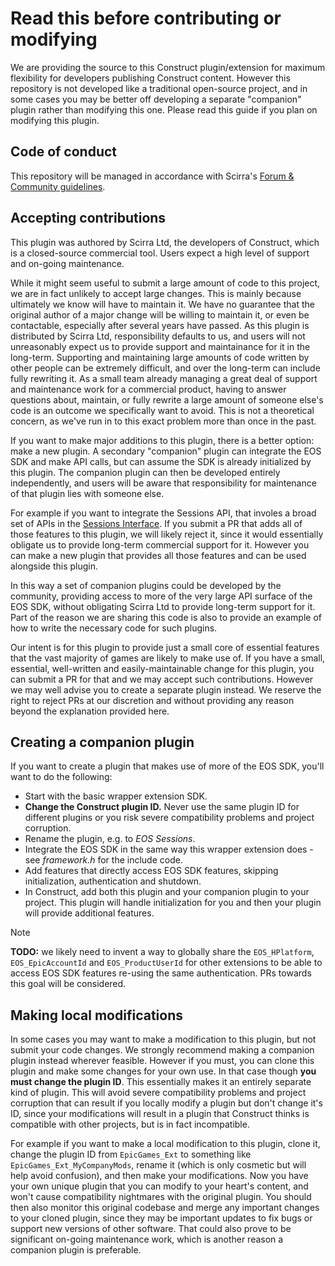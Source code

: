 # Read this before contributing or modifying

We are providing the source to this Construct plugin/extension for maximum flexibility for developers publishing Construct content. However this repository is not developed like a traditional open-source project, and in some cases you may be better off developing a separate "companion" plugin rather than modifying this one. Please read this guide if you plan on modifying this plugin.

## Code of conduct

This repository will be managed in accordance with Scirra's [Forum & Community guidelines](https://www.construct.net/en/forum/general/open-topic-33/forum-community-guidelines-141035).

## Accepting contributions

This plugin was authored by Scirra Ltd, the developers of Construct, which is a closed-source commercial tool. Users expect a high level of support and on-going maintenance.

While it might seem useful to submit a large amount of code to this project, we are in fact unlikely to accept large changes. This is mainly because ultimately we know will have to maintain it. We have no guarantee that the original author of a major change will be willing to maintain it, or even be contactable, especially after several years have passed. As this plugin is distributed by Scirra Ltd, responsibility defaults to us, and users will not unreasonably expect us to provide support and maintainance for it in the long-term. Supporting and maintaining large amounts of code written by other people can be extremely difficult, and over the long-term can include fully rewriting it. As a small team already managing a great deal of support and maintenance work for a commercial product, having to answer questions about, maintain, or fully rewrite a large amount of someone else's code is an outcome we specifically want to avoid. This is not a theoretical concern, as we've run in to this exact problem more than once in the past.

If you want to make major additions to this plugin, there is a better option: make a new plugin. A secondary "companion" plugin can integrate the EOS SDK and make API calls, but can assume the SDK is already initialized by this plugin. The companion plugin can then be developed entirely independently, and users will be aware that responsibility for maintenance of that plugin lies with someone else.

For example if you want to integrate the Sessions API, that involes a broad set of APIs in the [Sessions Interface](https://dev.epicgames.com/docs/api-ref/interfaces/sessions). If you submit a PR that adds all of those features to this plugin, we will likely reject it, since it would essentially obligate us to provide long-term commercial support for it. However you can make a new plugin that provides all those features and can be used alongside this plugin.

In this way a set of companion plugins could be developed by the community, providing access to more of the very large API surface of the EOS SDK, without obligating Scirra Ltd to provide long-term support for it. Part of the reason we are sharing this code is also to provide an example of how to write the necessary code for such plugins.

Our intent is for this plugin to provide just a small core of essential features that the vast majority of games are likely to make use of. If you have a small, essential, well-written and easily-maintainable change for this plugin, you can submit a PR for that and we may accept such contributions. However we may well advise you to create a separate plugin instead. We reserve the right to reject PRs at our discretion and without providing any reason beyond the explanation provided here.

## Creating a companion plugin

If you want to create a plugin that makes use of more of the EOS SDK, you'll want to do the following:

- Start with the basic wrapper extension SDK.
- **Change the Construct plugin ID.** Never use the same plugin ID for different plugins or you risk severe compatibility problems and project corruption.
- Rename the plugin, e.g. to *EOS Sessions*.
- Integrate the EOS SDK in the same way this wrapper extension does - see *framework.h* for the include code.
- Add features that directly access EOS SDK features, skipping initialization, authentication and shutdown.
- In Construct, add both this plugin and your companion plugin to your project. This plugin will handle initialization for you and then your plugin will provide additional features.

> [!NOTE]
> **TODO:** we likely need to invent a way to globally share the `EOS_HPlatform`, `EOS_EpicAccountId` and `EOS_ProductUserId` for other extensions to be able to access EOS SDK features re-using the same authentication. PRs towards this goal will be  considered.

## Making local modifications

In some cases you may want to make a modification to this plugin, but not submit your code changes. We strongly recommend making a companion plugin instead wherever feasible. However if you must, you can clone this plugin and make some changes for your own use. In that case though **you must change the plugin ID**. This essentially makes it an entirely separate kind of plugin. This will avoid severe compatibility problems and project corruption that can result if you locally modify a plugin but don't change it's ID, since your modifications will result in a plugin that Construct thinks is compatible with other projects, but is in fact incompatible.

For example if you want to make a local modification to this plugin, clone it, change the plugin ID from `EpicGames_Ext` to something like `EpicGames_Ext_MyCompanyMods`, rename it (which is only cosmetic but will help avoid confusion), and then make your modifications. Now you have your own unique plugin that you can modify to your heart's content, and won't cause compatibility nightmares with the original plugin. You should then also monitor this original codebase and merge any important changes to your cloned plugin, since they may be important updates to fix bugs or support new versions of other software. That could also prove to be significant on-going maintenance work, which is another reason a companion plugin is preferable.